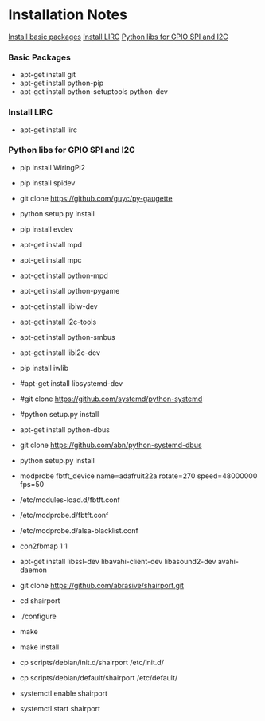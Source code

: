 # Installation Notes

[Install basic packages](#basic-packages)
[Install LIRC](#install-lirc)
[Python libs for GPIO SPI and I2C](#python-libs-for-gpio-spi-and-i2c)
### Basic Packages
- apt-get install git
- apt-get install python-pip
- apt-get install python-setuptools python-dev

### Install LIRC
- apt-get install lirc

### Python libs for GPIO SPI and I2C
- pip install WiringPi2
- pip install spidev
- git clone https://github.com/guyc/py-gaugette
- python setup.py install
- pip install evdev
- apt-get install mpd
- apt-get install mpc
- apt-get install python-mpd
- apt-get install python-pygame
- apt-get install libiw-dev
- apt-get install i2c-tools
- apt-get install python-smbus
- apt-get install libi2c-dev
- pip install iwlib
- #apt-get install libsystemd-dev
- #git clone https://github.com/systemd/python-systemd
- #python setup.py install
- apt-get install python-dbus
- git clone https://github.com/abn/python-systemd-dbus
- python setup.py install

- modprobe fbtft_device name=adafruit22a rotate=270 speed=48000000 fps=50
- /etc/modules-load.d/fbtft.conf
- /etc/modprobe.d/fbtft.conf
- /etc/modprobe.d/alsa-blacklist.conf
- con2fbmap 1 1

- apt-get install libssl-dev libavahi-client-dev libasound2-dev avahi-daemon
- git clone https://github.com/abrasive/shairport.git
- cd shairport
- ./configure
- make
- make install
- cp scripts/debian/init.d/shairport /etc/init.d/
- cp scripts/debian/default/shairport /etc/default/
- systemctl enable shairport
- systemctl start shairport
